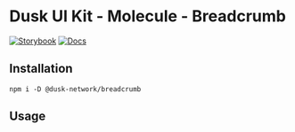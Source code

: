 # Dusk UI Kit - Molecule - Breadcrumb

[![Storybook](https://img.shields.io/badge/Storybook-Component_Playground-%23FF4785?style=flat&logo=storybook)](https://dusk-network.github.io/dusk-ui-kit/?path=/story/components-atoms-breadcrumb)
[![Docs](https://img.shields.io/badge/Documentation-%235E35CF?style=flat)](https://dusk-network.github.io/dusk-ui-kit/docs/components/atoms/breadcrumb)

## Installation

```
npm i -D @dusk-network/breadcrumb
```

## Usage

<!-- MARKDOWN-AUTO-DOCS:START (CODE:src=../../../examples/src/Breadcrumb.svelte) -->
<!-- MARKDOWN-AUTO-DOCS:END -->
